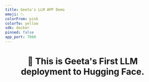 ```yaml
---
title: Geeta's LLM APP Demo
emoji: 📉
colorFrom: pink
colorTo: yellow
sdk: docker
pinned: false
app_port: 7860
---
```

## <h1 align="center" id="heading">:wave: This is Geeta's First LLM deployment to Hugging Face. </h1>